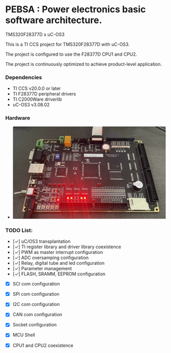 PEBSA : Power electronics basic software architecture.
=============================
TMS320F28377D x uC-OS3 

This is a TI CCS project for TMS320F28377D with uC-OS3. 

The project is configured to use the F28377D CPU1 and CPU2.

The project is continuously optimized to achieve product-level application.


### Dependencies

* TI CCS v20.0.0 or later
* TI F28377D peripheral drivers
* TI C2000Ware driverlib
* uC-OS3 v3.08.02

### Hardware
* ![YX28377D_ProBoard_V1.0](./TMS320F28377D-UCOS3-CPU1/myProj/docs/yxdsp-f28377d.jpg)

### TODO List:
- [✓] uC/OS3 transplantation
- [✓] TI register library and driver library coexistence
- [✓] PWM as master interrupt configuration
- [✓] ADC oversamping configuration
- [✓] Relay, digital tube and led configuration 
- [✓] Parameter management
- [✓] FLASH, SRAMM, EEPROM configuration
- [x] SCI com configuration
- [x] SPI com configuration
- [x] I2C com configuration
- [x] CAN com configuration
- [x] Socket configuration
- [x] MCU Shell
- [x] CPU1 and CPU2 coexistence



